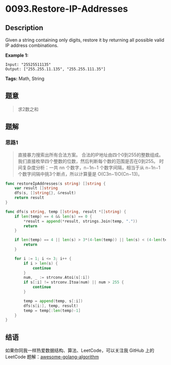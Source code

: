 # 0093.Restore-IP-Addresses

## Description

Given a string containing only digits, restore it by returning all possible valid IP address combinations.

**Example 1:**

```text
Input: "25525511135"
Output: ["255.255.11.135", "255.255.111.35"]
```

**Tags:** Math, String

## 题意

> 求2数之和

## 题解

### 思路1

> 直接暴力搜索出所有合法方案。 合法的IP地址由四个0到255的整数组成。我们直接枚举四个整数的位数，然后判断每个数的范围是否在0到255。 时间复杂度分析：一共 nn 个数字，n−1n−1 个数字间隔，相当于从 n−1n−1 个数字间隔中挑3个断点，所以计算量是 O\(C3n−1\)O\(Cn−13\)。

```go
func restoreIpAddresses(s string) []string {
    var result []string
    dfs(s, []string{}, &result)
    return result
}

func dfs(s string, temp []string, result *[]string) {
    if len(temp) == 4 && len(s) == 0 {
        *result = append(*result, strings.Join(temp, "."))
        return
    }

    if len(temp) == 4 || len(s) > 3*(4-len(temp)) || len(s) < (4-len(temp)) {
        return
    }

    for i := 1; i <= 3; i++ {
        if i > len(s) {
            continue
        }
        num, _ := strconv.Atoi(s[:i])
        if s[:i] != strconv.Itoa(num) || num > 255 {
            continue
        }

        temp = append(temp, s[:i])
        dfs(s[i:], temp, result)
        temp = temp[:len(temp)-1]
    }
}
```

## 结语

如果你同我一样热爱数据结构、算法、LeetCode，可以关注我 GitHub 上的 LeetCode 题解：[awesome-golang-algorithm](https://github.com/Golang-Solutions/awesome-golang-algorithm)

